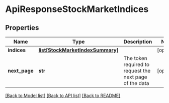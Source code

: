 # ApiResponseStockMarketIndices

## Properties
Name | Type | Description | Notes
------------ | ------------- | ------------- | -------------
**indices** | [**list[StockMarketIndexSummary]**](StockMarketIndexSummary.md) |  | [optional] 
**next_page** | **str** | The token required to request the next page of the data | [optional] 

[[Back to Model list]](../README.md#documentation-for-models) [[Back to API list]](../README.md#documentation-for-api-endpoints) [[Back to README]](../README.md)


